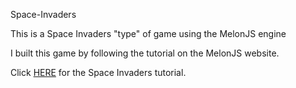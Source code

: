 Space-Invaders

This is a Space Invaders "type" of game using the MelonJS engine

I built this game by following the tutorial on the MelonJS website.

Click [HERE](http://melonjs.github.io/tutorial-space-invaders/) for the Space Invaders tutorial.
